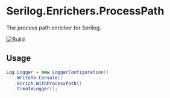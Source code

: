 # Serilog.Enrichers.ProcessPath
 
 The process path enricher for Serilog.

![Build](https://github.com/scottwhitacre/Serilog.Enrichers.ProcessPath/actions/workflows/build.yml/badge.svg)

 ## Usage
 ``` csharp
Log.Logger = new LoggerConfiguration()
    .WriteTo.Console()
    .Enrich.WithProcessPath()
    .CreateLogger();
```
